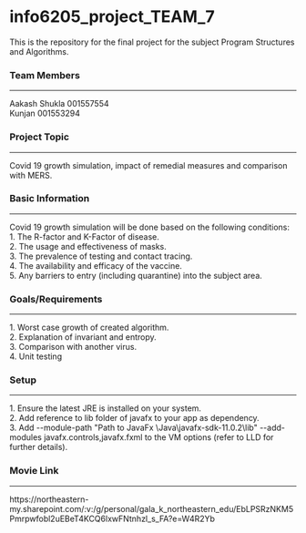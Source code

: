 # info6205_project_TEAM_7
This is the repository for the final project for the subject Program Structures and Algorithms.

### Team Members
<hr/>
Aakash Shukla 001557554  <br/>
Kunjan 001553294

### Project Topic
<hr/>
Covid 19 growth simulation, impact of remedial measures and comparison with MERS. 

### Basic Information
<hr/>
Covid 19 growth simulation will be done based on the following conditions:<br/>
1. The R-factor and K-Factor of disease.<br/>
2. The usage and effectiveness of masks.<br/>
3. The prevalence of testing and contact tracing.<br/>
4. The availability and efficacy of the vaccine.<br/>
5. Any barriers to entry (including quarantine) into the subject area. <br/>

### Goals/Requirements
<hr/>
1. Worst case growth of created algorithm.<br/>
2. Explanation of invariant and entropy.<br/>
3. Comparison with another virus.<br/>
4. Unit testing<br/>

### Setup
<hr/>
1. Ensure the latest JRE is installed on your system.<br/>
2. Add reference to lib folder of javafx to your app as dependency.<br/>
3. Add --module-path "Path to JavaFx \Java\javafx-sdk-11.0.2\lib" --add-modules javafx.controls,javafx.fxml to the VM options (refer to LLD for further details). <br/>

### Movie Link
<hr/>
https://northeastern-my.sharepoint.com/:v:/g/personal/gala_k_northeastern_edu/EbLPSRzNKM5Pmrpwfobl2uEBeT4KCQ6lxwFNtnhzl_s_FA?e=W4R2Yb
<br/>

